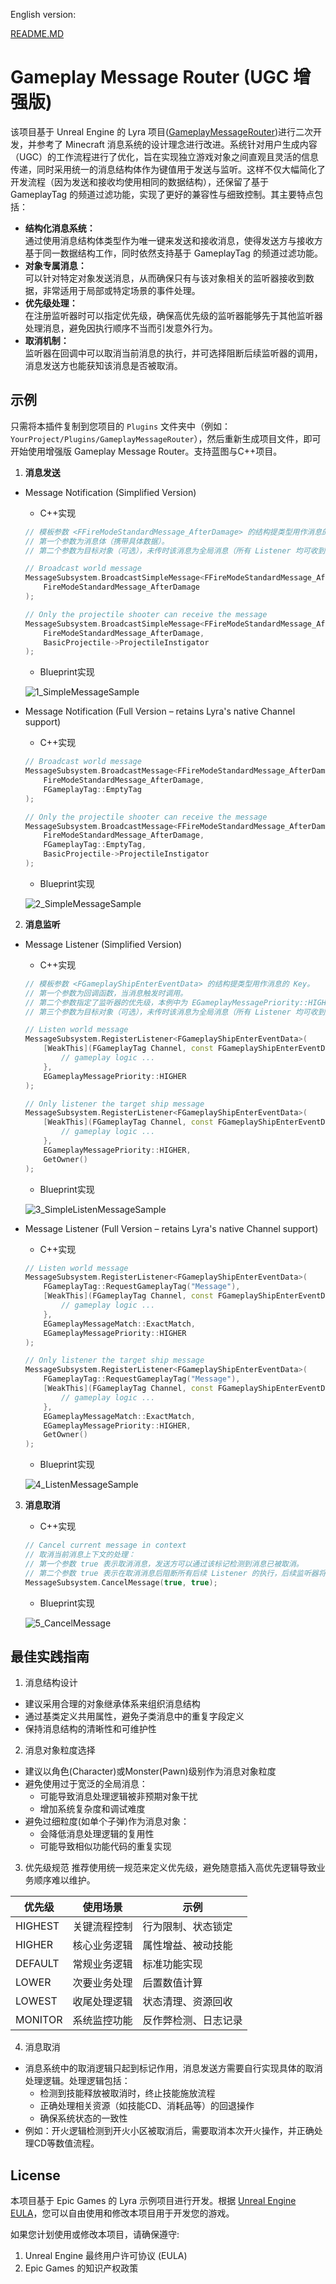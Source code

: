 English version: 

[README.MD](README.MD)

# Gameplay Message Router (UGC 增强版)

该项目基于 Unreal Engine 的 Lyra 项目([GameplayMessageRouter](https://github.com/EpicGames/UnrealEngine/tree/ue5-main/Samples/Games/Lyra/Plugins/GameplayMessageRouter))进行二次开发，并参考了 Minecraft 消息系统的设计理念进行改进。系统针对用户生成内容（UGC）的工作流程进行了优化，旨在实现独立游戏对象之间直观且灵活的信息传递，同时采用统一的消息结构体作为键值用于发送与监听。这样不仅大幅简化了开发流程（因为发送和接收均使用相同的数据结构），还保留了基于 GameplayTag 的频道过滤功能，实现了更好的兼容性与细致控制。其主要特点包括：
- **结构化消息系统：**  
  通过使用消息结构体类型作为唯一键来发送和接收消息，使得发送方与接收方基于同一数据结构工作，同时依然支持基于 GameplayTag 的频道过滤功能。
- **对象专属消息：**  
  可以针对特定对象发送消息，从而确保只有与该对象相关的监听器接收到数据，非常适用于局部或特定场景的事件处理。
- **优先级处理：**  
  在注册监听器时可以指定优先级，确保高优先级的监听器能够先于其他监听器处理消息，避免因执行顺序不当而引发意外行为。
- **取消机制：**  
  监听器在回调中可以取消当前消息的执行，并可选择阻断后续监听器的调用，消息发送方也能获知该消息是否被取消。

## 示例

只需将本插件复制到您项目的 `Plugins` 文件夹中（例如：`YourProject/Plugins/GameplayMessageRouter`），然后重新生成项目文件，即可开始使用增强版 Gameplay Message Router。支持蓝图与C++项目。

1. **消息发送**

  - Message Notification (Simplified Version)

    - C++实现

    ```cpp
    // 模板参数 <FFireModeStandardMessage_AfterDamage> 的结构提类型用作消息的 Key。
    // 第一个参数为消息体（携带具体数据）。
    // 第二个参数为目标对象（可选），未传时该消息为全局消息（所有 Listener 均可收到）。
    
    // Broadcast world message
    MessageSubsystem.BroadcastSimpleMessage<FFireModeStandardMessage_AfterDamage>(
        FireModeStandardMessage_AfterDamage
    );
    
    // Only the projectile shooter can receive the message
    MessageSubsystem.BroadcastSimpleMessage<FFireModeStandardMessage_AfterDamage>(
        FireModeStandardMessage_AfterDamage,
        BasicProjectile->ProjectileInstigator
    );
    ```

    - Blueprint实现

    ![1_SimpleMessageSample](./imgs/1_SimpleMessageSample.jpg)

  - Message Notification (Full Version – retains Lyra's native Channel support)

    - C++实现

    ```cpp
    // Broadcast world message
    MessageSubsystem.BroadcastMessage<FFireModeStandardMessage_AfterDamage>(
        FireModeStandardMessage_AfterDamage,
        FGameplayTag::EmptyTag
    );
    
    // Only the projectile shooter can receive the message
    MessageSubsystem.BroadcastMessage<FFireModeStandardMessage_AfterDamage>(
        FireModeStandardMessage_AfterDamage,
        FGameplayTag::EmptyTag,
        BasicProjectile->ProjectileInstigator
    );
    ```

    - Blueprint实现

    ![2_SimpleMessageSample](./imgs/2_MessageSample.jpg)

2. **消息监听**

  - Message Listener (Simplified Version)

    - C++实现

    ```cpp
    // 模板参数 <FGameplayShipEnterEventData> 的结构提类型用作消息的 Key。
    // 第一个参数为回调函数，当消息触发时调用。
    // 第二个参数指定了监听器的优先级，本例中为 EGameplayMessagePriority::HIGHER，确保该回调优先执行。
    // 第三个参数为目标对象（可选），未传时该消息为全局消息（所有 Listener 均可收到）。
    
    // Listen world message
    MessageSubsystem.RegisterListener<FGameplayShipEnterEventData>(
        [WeakThis](FGameplayTag Channel, const FGameplayShipEnterEventData& Event) {
            // gameplay logic ...
        },
        EGameplayMessagePriority::HIGHER
    );
    
    // Only listener the target ship message
    MessageSubsystem.RegisterListener<FGameplayShipEnterEventData>(
        [WeakThis](FGameplayTag Channel, const FGameplayShipEnterEventData& Event) {
            // gameplay logic ...
        },
        EGameplayMessagePriority::HIGHER,
        GetOwner()
    );
    ```

    - Blueprint实现

    ![3_SimpleListenMessageSample](./imgs/3_SimpleListenMessageSample.jpg)

  - Message Listener (Full Version – retains Lyra's native Channel support)

    - C++实现

    ```cpp
    // Listen world message
    MessageSubsystem.RegisterListener<FGameplayShipEnterEventData>(
        FGameplayTag::RequestGameplayTag("Message"),
        [WeakThis](FGameplayTag Channel, const FGameplayShipEnterEventData& Event) {
            // gameplay logic ...
        },
        EGameplayMessageMatch::ExactMatch,
        EGameplayMessagePriority::HIGHER
    );
    
    // Only listener the target ship message
    MessageSubsystem.RegisterListener<FGameplayShipEnterEventData>(
        FGameplayTag::RequestGameplayTag("Message"),
        [WeakThis](FGameplayTag Channel, const FGameplayShipEnterEventData& Event) {
            // gameplay logic ...
        },
        EGameplayMessageMatch::ExactMatch,
        EGameplayMessagePriority::HIGHER,
        GetOwner()
    );
    ```

    - Blueprint实现

    ![4_ListenMessageSample](./imgs/4_ListenMessageSample.jpg)

3. **消息取消**

    - C++实现

    ```cpp
    // Cancel current message in context
    // 取消当前消息上下文的处理：
    // 第一个参数 true 表示取消消息，发送方可以通过该标记检测到消息已被取消。
    // 第二个参数 true 表示在取消消息后阻断所有后续 Listener 的执行，后续监听器将不会再收到该消息。
    MessageSubsystem.CancelMessage(true, true);
    ```

    - Blueprint实现

    ![5_CancelMessage](./imgs/5_CancelMessage.jpg)


## 最佳实践指南

1. 消息结构设计
- 建议采用合理的对象继承体系来组织消息结构
- 通过基类定义共用属性，避免子类消息中的重复字段定义
- 保持消息结构的清晰性和可维护性

2. 消息对象粒度选择
- 建议以角色(Character)或Monster(Pawn)级别作为消息对象粒度
- 避免使用过于宽泛的全局消息：
  * 可能导致消息处理逻辑被非预期对象干扰
  * 增加系统复杂度和调试难度
- 避免过细粒度(如单个子弹)作为消息对象：
  * 会降低消息处理逻辑的复用性
  * 可能导致相似功能代码的重复实现

3. 优先级规范
推荐使用统一规范来定义优先级，避免随意插入高优先逻辑导致业务顺序难以维护。

| 优先级 | 使用场景 | 示例 |
|--------|----------|------|
| HIGHEST | 关键流程控制 | 行为限制、状态锁定 |
| HIGHER | 核心业务逻辑 | 属性增益、被动技能 |
| DEFAULT | 常规业务逻辑 | 标准功能实现 |
| LOWER | 次要业务处理 | 后置数值计算 |
| LOWEST | 收尾处理逻辑 | 状态清理、资源回收 |
| MONITOR | 系统监控功能 | 反作弊检测、日志记录 |

4. 消息取消
  - 消息系统中的取消逻辑只起到标记作用，消息发送方需要自行实现具体的取消处理逻辑。处理逻辑包括：
    * 检测到技能释放被取消时，终止技能施放流程
    * 正确处理相关资源（如技能CD、消耗品等）的回退操作
    * 确保系统状态的一致性
  - 例如：开火逻辑检测到开火小区被取消后，需要取消本次开火操作，并正确处理CD等数值流程。

## License

本项目基于 Epic Games 的 Lyra 示例项目进行开发。根据 [Unreal Engine EULA](https://www.unrealengine.com/eula)，您可以自由使用和修改本项目用于开发您的游戏。

如果您计划使用或修改本项目，请确保遵守:
1. Unreal Engine 最终用户许可协议 (EULA)
2. Epic Games 的知识产权政策
